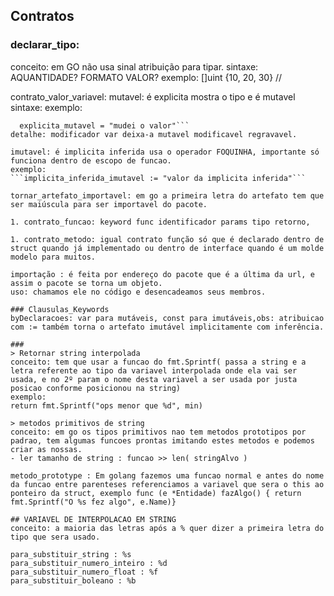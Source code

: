 ## Contratos

  ### declarar_tipo:
conceito: em GO não usa sinal atribuição para tipar.
sintaxe: AQUANTIDADE? FORMATO   VALOR? exemplo: []uint {10, 20, 30} //

  contrato_valor_variavel:
  mutavel: é explicita mostra o tipo e é mutavel
  sintaxe: <visibilidade> <nome> <tipo>
  exemplo:
  ```var explicita_mutavel string = "valor1"
	explicita_mutavel = "mudei o valor"```
  detalhe: modificador var deixa-a mutavel modificavel regravavel.

  imutavel: é implicita inferida usa o operador FOQUINHA, importante só funciona dentro de escopo de funcao.
  exemplo:
  ```implicita_inferida_imutavel := "valor da implicita inferida"```

tornar_artefato_importavel: em go a primeira letra do artefato tem que ser maiúscula para ser importavel do pacote.

1. contrato_funcao: keyword func identificador params tipo retorno,

1. contrato_metodo: igual contrato função só que é declarado dentro de struct quando já implementado ou dentro de interface quando é um molde modelo para muitos.

importação : é feita por endereço do pacote que é a última da url, e assim o pacote se torna um objeto.
uso: chamamos ele no código e desencadeamos seus membros.

### Clausulas_Keywords
byDeclaracoes: var para mutáveis, const para imutáveis,obs: atribuicao com := também torna o artefato imutável implicitamente com inferência.

###
> Retornar string interpolada
conceito: tem que usar a funcao do fmt.Sprintf( passa a string e a letra referente ao tipo da variavel interpolada onde ela vai ser usada, e no 2º param o nome desta variavel a ser usada por justa posicao conforme posicionou na string)
exemplo:
return fmt.Sprintf("ops menor que %d", min)

> metodos primitivos de string
conceito: em go os tipos primitivos nao tem metodos prototipos por padrao, tem algumas funcoes prontas imitando estes metodos e podemos criar as nossas.
- ler tamanho de string : funcao >> len( stringAlvo )

metodo_prototype : Em golang fazemos uma funcao normal e antes do nome da funcao entre parenteses referenciamos a variavel que sera o this ao ponteiro da struct, exemplo func (e *Entidade) fazAlgo() { return fmt.Sprintf("O %s fez algo", e.Name)}

## VARIAVEL DE INTERPOLACAO EM STRING
conceito: a maioria das letras após a % quer dizer a primeira letra do tipo que sera usado.

para_substituir_string : %s
para_substituir_numero_inteiro : %d
para_substituir_numero_float : %f
para_substituir_boleano : %b